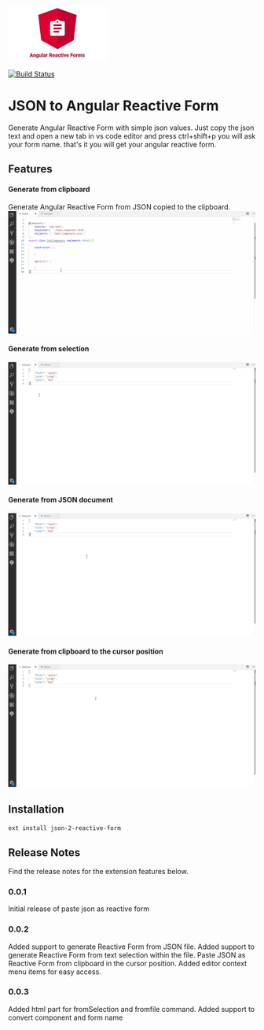 ![JSON to Angular Reactive Form](./assets/icon_200.png)

[![Build Status](https://travis-ci.org/jawahargopal/vscode-extension-paste-json-as-angular-reactive-form.svg?branch=master)](https://travis-ci.org/jawahargopal/vscode-extension-paste-json-as-angular-reactive-form)

# JSON to Angular Reactive Form 

Generate Angular Reactive Form with simple json values. Just copy the json text and open a new tab in vs code editor and press ctrl+shift+p you will ask your form name. that's it you will get your angular reactive form.

## Features

#### Generate from clipboard
Generate Angular Reactive Form from JSON copied to the clipboard.
![From clipboard](./assets/json2ReactiveForm-clipboard.gif)

#### Generate from selection
![From selection](./assets/json2ReactiveForm-selection.gif)

#### Generate from JSON document
![From JSON document](./assets/json2ReactiveForm-document.gif)

#### Generate from clipboard to the cursor position
![From clipboard to cursor position](./assets/json2ReactiveForm-cursor.gif)

## Installation
```
ext install json-2-reactive-form
```

## Release Notes

Find the release notes for the extension features below.

### 0.0.1

Initial release of paste json as reactive form

### 0.0.2

Added support to generate Reactive Form from JSON file.
Added support to generate Reactive Form from text selection within the file.
Paste JSON as Reactive Form from clipboard in the cursor position.
Added editor context menu items for easy access.

### 0.0.3

Added html part for fromSelection and fromfile command. 
Added support to convert component and form name
